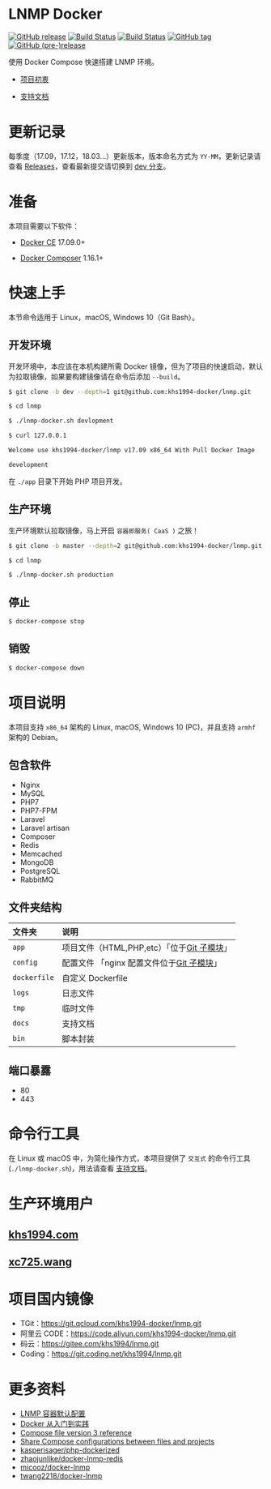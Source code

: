 # LNMP Docker

[![GitHub release](https://img.shields.io/github/release/khs1994-docker/lnmp.svg)]() [![Build Status](https://travis-ci.org/khs1994-docker/lnmp.svg?branch=master)](https://travis-ci.org/khs1994-docker/lnmp) [![Build Status](https://travis-ci.org/khs1994-docker/lnmp.svg?branch=dev)](https://travis-ci.org/khs1994-docker/lnmp) [![GitHub tag](https://img.shields.io/github/tag/khs1994-docker/lnmp.svg)]() [![GitHub (pre-)release](https://img.shields.io/github/release/khs1994-docker/lnmp/all.svg)]()

使用 Docker Compose 快速搭建 LNMP 环境。

* [项目初衷](docs/why.md)

* [支持文档](docs)

# 更新记录

每季度（17.09，17.12，18.03...）更新版本，版本命名方式为 `YY-MM`，更新记录请查看 [Releases](https://github.com/khs1994-docker/lnmp/releases)，查看最新提交请切换到 [dev 分支](https://github.com/khs1994-docker/lnmp/tree/dev)。

# 准备

本项目需要以下软件：

* [Docker CE](https://github.com/docker/docker-ce) 17.09.0+

* [Docker Composer](https://github.com/docker/compose) 1.16.1+

# 快速上手

本节命令适用于 Linux，macOS, Windows 10（Git Bash）。

## 开发环境

开发环境中，本应该在本机构建所需 Docker 镜像，但为了项目的快速启动，默认为拉取镜像，如果要构建镜像请在命令后添加 `--build`。

```bash
$ git clone -b dev --depth=1 git@github.com:khs1994-docker/lnmp.git

$ cd lnmp

$ ./lnmp-docker.sh devlopment

$ curl 127.0.0.1

Welcome use khs1994-docker/lnmp v17.09 x86_64 With Pull Docker Image

development

```

在 `./app` 目录下开始 PHP 项目开发。

## 生产环境

生产环境默认拉取镜像，马上开启 `容器即服务( CaaS )` 之旅！

```bash
$ git clone -b master --depth=2 git@github.com:khs1994-docker/lnmp.git

$ cd lnmp

$ ./lnmp-docker.sh production
```

## 停止

```bash
$ docker-compose stop
```

## 销毁

```bash
$ docker-compose down
```

# 项目说明

本项目支持 `x86_64` 架构的 Linux, macOS, Windows 10 (PC)，并且支持 `armhf` 架构的 Debian。

## 包含软件

* Nginx
* MySQL
* PHP7
* PHP7-FPM
* Laravel
* Laravel artisan
* Composer
* Redis
* Memcached
* MongoDB
* PostgreSQL
* RabbitMQ

## 文件夹结构

|文件夹|说明|
|:--|:--|
|`app`         |项目文件（HTML,PHP,etc）「位于[Git 子模块](https://git-scm.com/book/zh/v1/Git-%E5%B7%A5%E5%85%B7-%E5%AD%90%E6%A8%A1%E5%9D%97)」|
|`config`      |配置文件 「nginx 配置文件位于[Git 子模块](https://git-scm.com/book/zh/v1/Git-%E5%B7%A5%E5%85%B7-%E5%AD%90%E6%A8%A1%E5%9D%97)」|               
|`dockerfile`  |自定义 Dockerfile|
|`logs`        |日志文件|
|`tmp`         |临时文件|
|`docs`        |支持文档|
|`bin`         |脚本封装|

## 端口暴露

* 80
* 443

# 命令行工具

在 Linux 或 macOS 中，为简化操作方式，本项目提供了 `交互式` 的命令行工具(`./lnmp-docker.sh`)，用法请查看 [支持文档](docs/cli.md)。

# 生产环境用户

## [khs1994.com](//khs1994.com)

## [xc725.wang](//xc725.wang)

# 项目国内镜像

* TGit：https://git.qcloud.com/khs1994-docker/lnmp.git
* 阿里云 CODE：https://code.aliyun.com/khs1994-docker/lnmp.git
* 码云：https://gitee.com/khs1994/lnmp.git
* Coding：https://git.coding.net/khs1994/lnmp.git

# 更多资料

* [LNMP 容器默认配置](https://github.com/khs1994-docker/lnmp-default-config)
* [Docker 从入门到实践](https://github.com/yeasy/docker_practice)
* [Compose file version 3 reference](https://docs.docker.com/compose/compose-file/)
* [Share Compose configurations between files and projects](https://docs.docker.com/compose/extends/)
* [kasperisager/php-dockerized](https://github.com/kasperisager/php-dockerized)
* [zhaojunlike/docker-lnmp-redis](https://github.com/zhaojunlike/docker-lnmp-redis)
* [micooz/docker-lnmp](https://github.com/micooz/docker-lnmp)
* [twang2218/docker-lnmp](https://github.com/twang2218/docker-lnmp)
